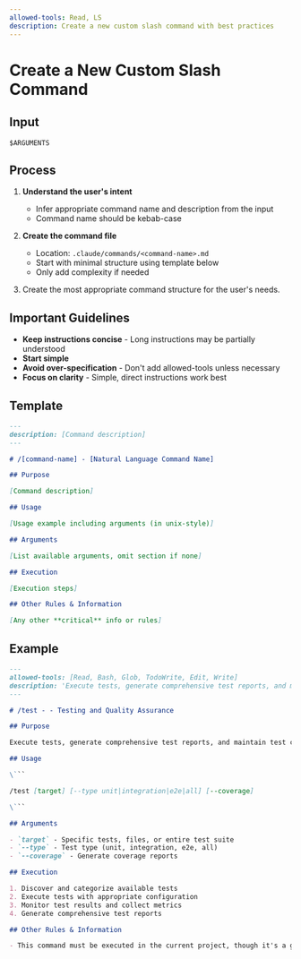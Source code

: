 ```yaml
---
allowed-tools: Read, LS
description: Create a new custom slash command with best practices
---
```


# Create a New Custom Slash Command

## Input

`$ARGUMENTS`

## Process

1. **Understand the user's intent**

   - Infer appropriate command name and description from the input
   - Command name should be kebab-case

2. **Create the command file**

   - Location: `.claude/commands/<command-name>.md`
   - Start with minimal structure using template below
   - Only add complexity if needed

3. Create the most appropriate command structure for the user's needs.

## Important Guidelines

- **Keep instructions concise** - Long instructions may be partially understood
- **Start simple**
- **Avoid over-specification** - Don't add allowed-tools unless necessary
- **Focus on clarity** - Simple, direct instructions work best

## Template

```markdown
---
description: [Command description]
---

# /[command-name] - [Natural Language Command Name]

## Purpose

[Command description]

## Usage

[Usage example including arguments (in unix-style)]

## Arguments

[List available arguments, omit section if none]

## Execution

[Execution steps]

## Other Rules & Information

[Any other **critical** info or rules]
```

## Example

````md
---
allowed-tools: [Read, Bash, Glob, TodoWrite, Edit, Write]
description: 'Execute tests, generate comprehensive test reports, and maintain test coverage standards.'
---

# /test - - Testing and Quality Assurance

## Purpose

Execute tests, generate comprehensive test reports, and maintain test coverage standards.

## Usage

\```

/test [target] [--type unit|integration|e2e|all] [--coverage]

\```

## Arguments

- `target` - Specific tests, files, or entire test suite
- `--type` - Test type (unit, integration, e2e, all)
- `--coverage` - Generate coverage reports

## Execution

1. Discover and categorize available tests
2. Execute tests with appropriate configuration
3. Monitor test results and collect metrics
4. Generate comprehensive test reports

## Other Rules & Information

- This command must be executed in the current project, though it's a generic global command (in `~/.claude/commands`) so does not reference the specifics of this project.
````
